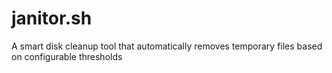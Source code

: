 # janitor.sh
A smart disk cleanup tool that automatically removes temporary files based on configurable thresholds
